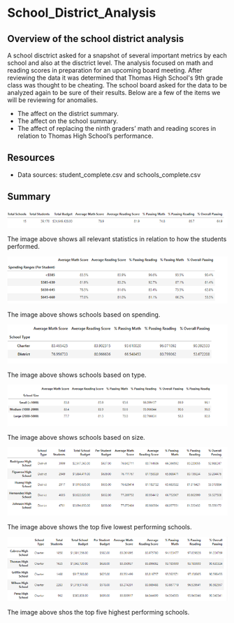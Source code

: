 # School_District_Analysis

## Overview of the school district analysis

A school disctrict asked for a snapshot of several important metrics by each school and also at the disctrict level. The analysis focused on math and reading scores in preparation for an upcoming board meeting. After reviewing the data it was determined that Thomas High School's 9th grade class was thought to be cheating. The school board asked for the data to be analyzed again to be sure of their results. Below are a few of the items we will be reviewing for anomalies.

* The affect on the district summary.
* The affect on the school summary.
* The affect of replacing the ninth graders’ math and reading scores in relation to Thomas High School’s performance.

## Resources

* Data sources: student_complete.csv and schools_complete.csv

## Summary

![Picture of results](Total_number_of_schools.png)

The image above shows all relevant statistics in relation to how the students performed.


![Picture of spending](Based_on_spending.png)

The image above shows schools based on spending.

![Picture of school type](Based_on_school_type.png)

The image above shows schools based on type.

![Picture of school size](Based_on_size.png)

The image above shows schools based on size.

![Picture of low schools](Top_five_lowest_performing_school.png)

The image above shows the top five lowest performing schools.

![Picture of high schools](Top_five_performing_schools.png)

The image above shos the top five highest performing schools.









